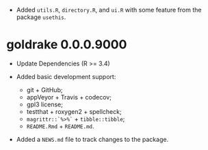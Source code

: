 * Added `utils.R`, `directory.R`, and `ui.R` with some feature from 
  the package `usethis`.

# goldrake 0.0.0.9000

* Update Dependencies (R >= 3.4)
* Added basic development support:
  - git + GitHub;
  - appVeyor + Travis + codecov;
  - gpl3 license;
  - testthat + roxygen2 + spellcheck;
  - `` magrittr::`%>%` `` + `tibble::tibble`;
  - `README.Rmd` + `README.md`.
  
* Added a `NEWS.md` file to track changes to the package.
